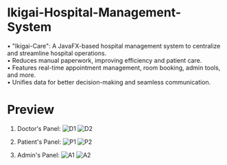 # Ikigai-Hospital-Management-System

• "Ikigai-Care": A JavaFX-based hospital management system to centralize and streamline hospital operations.  
• Reduces manual paperwork, improving efficiency and patient care.  
• Features real-time appointment management, room booking, admin tools, and more.  
• Unifies data for better decision-making and seamless communication.

# Preview

1) Doctor's Panel:
![D1](https://github.com/user-attachments/assets/9daaece0-a925-4fa0-a9e7-e8676cca2890)
![D2](https://github.com/user-attachments/assets/f4fb83f3-8860-4be8-8884-99438b7c39dd)
   
2) Patient's Panel:
![P1](https://github.com/user-attachments/assets/2c0333c3-88d2-4fb7-a16d-3071f19bc29a)
![P2](https://github.com/user-attachments/assets/fd1d307b-49be-48dc-bdd1-1755aafbec2c)

   
3) Admin's Panel:
![A1](https://github.com/user-attachments/assets/ad7f92a8-ae77-4b19-a8c3-4691065f53f7)
![A2](https://github.com/user-attachments/assets/e196a952-ec62-4fc2-9173-c1649e0c004d)


